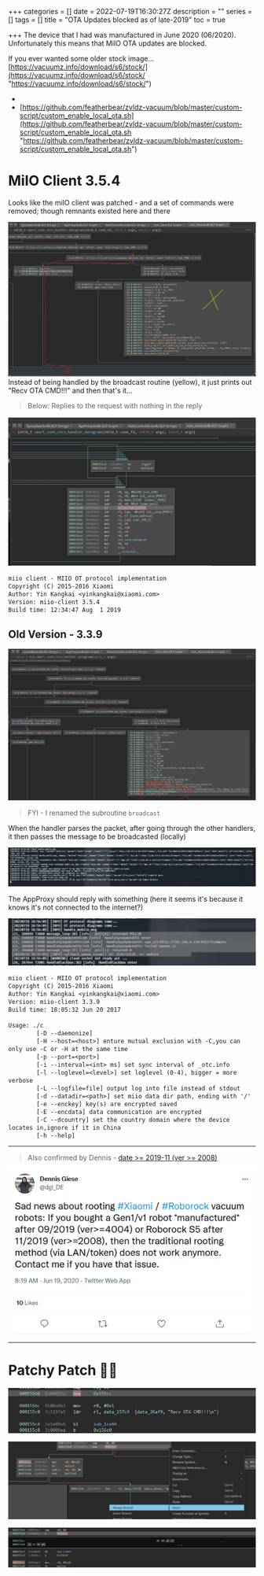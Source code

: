 +++
categories = []
date = 2022-07-19T16:30:27Z
description = ""
series = []
tags = []
title = "OTA Updates blocked as of late-2019"
toc = true

+++
The device that I had was manufactured in June 2020 (06/2020).  
Unfortunately this means that MiIO OTA updates are blocked.

If you ever wanted some older stock image... [https://vacuumz.info/download/s6/stock/](https://vacuumz.info/download/s6/stock/ "https://vacuumz.info/download/s6/stock/")

* 
* [https://github.com/featherbear/zvldz-vacuum/blob/master/custom-script/custom_enable_local_ota.sh](https://github.com/featherbear/zvldz-vacuum/blob/master/custom-script/custom_enable_local_ota.sh "https://github.com/featherbear/zvldz-vacuum/blob/master/custom-script/custom_enable_local_ota.sh")

# MiIO Client 3.5.4

Looks like the miIO client was patched - and a set of commands were removed; though remnants existed here and there

![](/uploads/20220719-snipaste_2022-07-20_03-11-19.png)  
Instead of being handled by the broadcast routine (yellow), it just prints out "Recv OTA CMD!!!" and then that's it...

> Below: Replies to the request with nothing in the reply

![](/uploads/20220719-snipaste_2022-07-20_02-33-16.jpg)

    miio client - MIIO OT protocol implementation
    Copyright (C) 2015-2016 Xiaomi
    Author: Yin Kangkai <yinkangkai@xiaomi.com>
    Version: miio-client 3.5.4
    Build time: 12:34:47 Aug  1 2019

## Old Version - 3.3.9

![](/uploads/20220719-snipaste_2022-07-20_03-04-38.png)

> FYI - I renamed the subroutine `broadcast`

When the handler parses the packet, after going through the other handlers, it then passes the message to be broadcasted (locally)

![](/uploads/20220719-snipaste_2022-07-20_02-55-45.jpg)

The AppProxy should reply with something (here it seems it's because it knows it's not connected to the internet?)

![](/uploads/20220719-snipaste_2022-07-20_02-54-06.jpg)

    miio client - MIIO OT protocol implementation
    Copyright (C) 2015-2016 Xiaomi
    Author: Yin Kangkai <yinkangkai@xiaomi.com>
    Version: miio-client 3.3.9
    Build time: 18:05:32 Jun 20 2017
    
    Usage: ./c
            [-D --daemonize]
            [-H --host=<host>] enture mutual exclusion with -C,you can only use -C or -H at the same time
            [-p --port=<port>]
            [-i --interval=<int> ms] set sync interval of _otc.info
            [-l --loglevel=<level>] set loglevel (0-4), bigger = more verbose
            [-L --logfile=file] output log into file instead of stdout
            [-d --datadir=<path>] set miio data dir path, ending with '/'
            [-e --enckey] key(s) are encrypted saved
            [-E --encdata] data communication are encrypted
            [-C --dcountry] set the country domain where the device locates in,ignore if it in China
            [-h --help]

***

> Also confirmed by Dennis - [date >= 2019-11 (ver >= 2008)](https://twitter.com/dgi_DE/status/1273742178783805441)

![](/uploads/20220719-snipaste_2022-07-20_02-31-53.jpg)

***

# Patchy Patch 🤷‍♂️

![](/uploads/20220719-snipaste_2022-07-20_03-17-39.jpg)

![](/uploads/20220719-snipaste_2022-07-20_03-19-53.jpg)

![](/uploads/20220719-snipaste_2022-07-20_03-18-51.jpg)